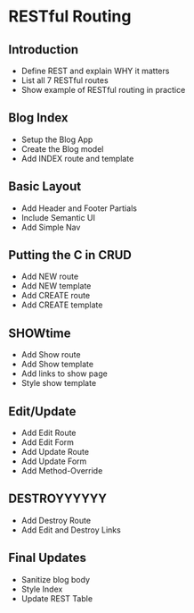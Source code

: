 # RESTful Routing

## Introduction

* Define REST and explain WHY it matters
* List all 7 RESTful routes
* Show example of RESTful routing in practice

## Blog Index

* Setup the Blog App
* Create the Blog model
* Add INDEX route and template

## Basic Layout

* Add Header and Footer Partials
* Include Semantic UI
* Add Simple Nav

## Putting the C in CRUD

* Add NEW route
* Add NEW template
* Add CREATE route
* Add CREATE template

## SHOWtime

* Add Show route
* Add Show template
* Add links to show page
* Style show template

## Edit/Update

* Add Edit Route
* Add Edit Form
* Add Update Route
* Add Update Form
* Add Method-Override

## DESTROYYYYYY

* Add Destroy Route
* Add Edit and Destroy Links

## Final Updates

* Sanitize blog body
* Style Index
* Update REST Table
